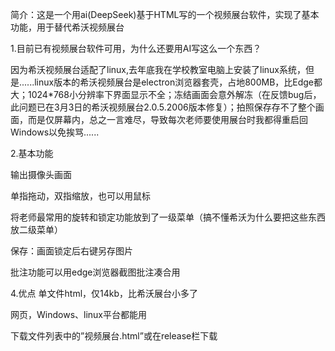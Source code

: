 简介：这是一个用ai(DeepSeek)基于HTML写的一个视频展台软件，实现了基本功能，用于替代希沃视频展台

1.目前已有视频展台软件可用，为什么还要用AI写这么一个东西？

因为希沃视频展台适配了linux,去年底我在学校教室电脑上安装了linux系统，但是......linux版本的希沃视频展台是electron浏览器套壳，占地800MB，比Edge都大；1024*768小分辨率下界面显示不全；冻结画面会意外解冻（在反馈bug后，此问题已在3月3日的希沃视频展台2.0.5.2006版本修复）；拍照保存存不了整个画面，而是仅屏幕内，总之一言难尽，导致每次老师要使用展台时我都得重启回Windows以免挨骂......

2.基本功能

输出摄像头画面

单指拖动，双指缩放，也可以用鼠标

将老师最常用的旋转和锁定功能放到了一级菜单（搞不懂希沃为什么要把这些东西放二级菜单）

保存：画面锁定后右键另存图片

批注功能可以用edge浏览器截图批注凑合用


4.优点
单文件html，仅14kb，比希沃展台小多了

网页，Windows、linux平台都能用

下载文件列表中的”视频展台.html”或在release栏下载


